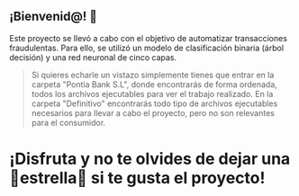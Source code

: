 ## ¡Bienvenid@! 👋

Este proyecto se llevó a cabo con el objetivo de automatizar transacciones fraudulentas. Para ello, se utilizó un modelo de clasificación binaria (árbol decisión) y una red neuronal de cinco capas.

 > Si quieres echarle un vistazo simplemente tienes que entrar en la carpeta "Pontia Bank S.L", donde encontrarás de forma ordenada, todos los archivos ejecutables para ver el trabajo realizado.
 > En la carpeta "Definitivo" encontrarás todo tipo de archivos ejecutables necesarios para llevar a cabo el proyecto, pero no son relevantes para el consumidor.

# ¡Disfruta y no te olvides de dejar una 🌟estrella🌟 si te gusta el proyecto!

<!--
**RaquelLopez1/RaquelLopez1** is a ✨ _special_ ✨ repository because its `README.md` (this file) appears on your GitHub profile.

Here are some ideas to get you started:

- 🔭 I’m currently working on ...
- 🌱 I’m currently learning ...
- 👯 I’m looking to collaborate on ...
- 🤔 I’m looking for help with ...
- 💬 Ask me about ...
- 📫 How to reach me: ...
- 😄 Pronouns: ...
- ⚡ Fun fact: ...
-->
